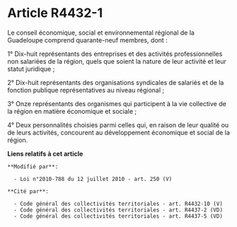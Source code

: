 # Article R4432-1

Le    conseil économique, social et environnemental régional de la Guadeloupe comprend quarante-neuf membres, dont : 

1° Dix-huit représentants des entreprises et des activités professionnelles non salariées de la région, quels que soient la
nature de leur activité et leur statut juridique ; 

2° Dix-huit représentants des organisations syndicales de salariés et de la fonction publique représentatives au niveau
régional ; 

3° Onze représentants des organismes qui participent à la vie collective de la région en matière économique et sociale ; 

4° Deux personnalités choisies parmi celles qui, en raison de leur qualité ou de leurs activités, concourent au développement
économique et social de la région.

**Liens relatifs à cet article**

	**Modifié par**:

	  - Loi n°2010-788 du 12 juillet 2010 - art. 250 (V)

	**Cité par**:

	  - Code général des collectivités territoriales - art. R4432-10 (V)
	  - Code général des collectivités territoriales - art. R4437-2 (VD)
	  - Code général des collectivités territoriales - art. R4437-5 (VD)

